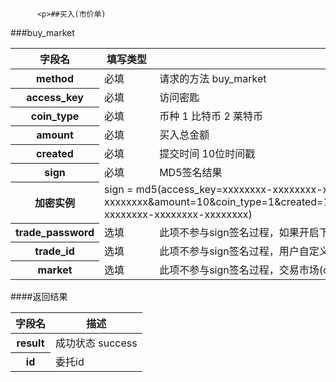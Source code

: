 
          <p>##买入(市价单)
###buy_market</p>
<table>
    <thead>
    <tr>
        <th>字段名</th>
        <th>填写类型</th>
        <th>描述</th>
    </tr>
    </thead>
    <tbody>
    <tr>
        <th>method</th>
        <td>必填</td>
        <td>请求的方法 buy_market</td>
    </tr>
    <tr>
        <th>access_key</th>
        <td>必填</td>
        <td>访问密匙</td>
    </tr>
    <tr>
        <th>coin_type</th>
        <td>必填</td>
        <td>币种 1 比特币 2 莱特币</td>
    </tr>
    <tr>
        <th>amount</th>
        <td>必填</td>
        <td>买入总金额</td>
    </tr>
    <tr>
        <th>created</th>
        <td>必填</td>
        <td>提交时间 10位时间戳</td>
    </tr>
    <tr>
        <th>sign</th>
        <td>必填</td>
        <td>MD5签名结果</td>
    </tr>
    <tr>
        <th>加密实例</th>
        <td colspan="2">sign =
            md5(access_key=xxxxxxxx-xxxxxxxx-xxxxxxxx-xxxxxxxx&amp;amount=10&amp;coin_type=1&amp;created=1386844119&amp;method=buy_market&amp;secret_key=xxxxxxxx-xxxxxxxx-xxxxxxxx-xxxxxxxx)
        </td>
    </tr>
    <tr>
        <th>trade_password</th>
        <td>选填</td>
        <td>此项不参与sign签名过程，如果开启下单时输入资金密码，必须传此参数</td>
    </tr>
    <tr>
        <th>trade_id</th>
        <td>选填</td>
        <td>此项不参与sign签名过程，用户自定义订单号为数字(最多15位，唯一值)</td>
    </tr>
    <tr>
        <th>market</th>
        <td>选填</td>
        <td>此项不参与sign签名过程，交易市场(cny:人民币交易市场，usd:美元交易市场，默认是cny)</td>
    </tr>
    </tbody>
</table>
####返回结果
<table>
    <thead>
    <tr>
        <th>字段名</th>
        <th>描述</th>
    </tr>
    </thead>
    <tbody>
    <tr>
        <th>result</th>
        <td>成功状态 success</td>
    </tr>
    <tr>
        <th>id</th>
        <td>委托id</td>
    </tr>
    </tbody>
</table>

        